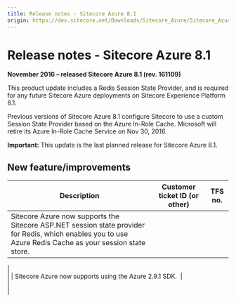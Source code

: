 ```yaml
---
title: Release notes - Sitecore Azure 8.1
origin: https://dev.sitecore.net/Downloads/Sitecore_Azure/Sitecore_Azure_81/Sitecore_Azure_81_Update2/Release_notes_test
---
```


# Release notes - Sitecore Azure 8.1

**November 2016 – released Sitecore Azure 8.1 (rev. 161109)**

​This product update includes a Redis Session State Provider, and is required for any future Sitecore Azure deployments on Sitecore Experience Platform 8.1.

Previous versions of Sitecore Azure 8.1 configure Sitecore to use a custom Session State Provider based on the Azure In-Role Cache. Microsoft will retire its Azure In-Role Cache Service on Nov 30, 2016.

**Important:** This update is the last planned release for Sitecore Azure 8.1.

## New feature/improvements

 | Description | Customer ticket ID (or other) | TFS no. |
 | --- | --- | --- |
 | Sitecore Azure now supports the Sitecore ASP.NET session state provider for Redis, which enables you to use Azure Redis Cache as your session state store.​​​ |   
 |   
 |
 | ​​Sitecore Azure now supports using the Azure 2.9.1 SDK.​ ​ |   
 |   
 |